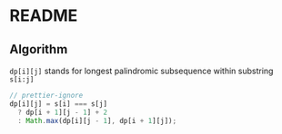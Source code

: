 # README

## Algorithm

`dp[i][j]` stands for longest palindromic subsequence within substring `s[i:j]`

```js
// prettier-ignore
dp[i][j] = s[i] === s[j]
  ? dp[i + 1][j - 1] + 2
  : Math.max(dp[i][j - 1], dp[i + 1][j]);
```
